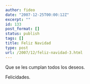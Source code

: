```yaml
---
author: fideo
date: "2007-12-25T00:00:12Z"
excerpt: ""
id: 133
post_format: []
status: publish
tags: []
title: Feliz Navidad
type: post
url: /2007/12/feliz-navidad-3.html
---
```

Que se les cumplan todos los deseos.

Felicidades.
